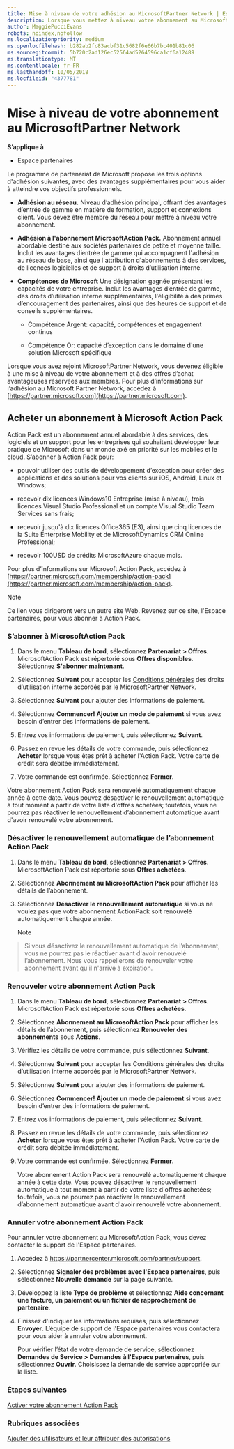 ```yaml
---
title: Mise à niveau de votre adhésion au MicrosoftPartner Network | Espace partenaires
description: Lorsque vous mettez à niveau votre abonnement au MicrosoftPartner Network, vous avez droit à de nombreux avantages exclusifs. Découvrez comment trouver et acheter des offres disponibles.
author: MaggiePucciEvans
robots: noindex,nofollow
ms.localizationpriority: medium
ms.openlocfilehash: b282ab2fc83acbf31c5682f6e66b7bc401b81c06
ms.sourcegitcommit: 5b720c2ad126ec52564ad5264596ca1cf6a12489
ms.translationtype: MT
ms.contentlocale: fr-FR
ms.lasthandoff: 10/05/2018
ms.locfileid: "4377781"
---
```

# <a name="upgrade-your-microsoft-partner-network-membership"></a>Mise à niveau de votre abonnement au MicrosoftPartner Network

**S’applique à**

-  Espace partenaires

Le programme de partenariat de Microsoft propose les trois options d'adhésion suivantes, avec des avantages supplémentaires pour vous aider à atteindre vos objectifs professionnels.

- **Adhésion au réseau.** Niveau d’adhésion principal, offrant des avantages d’entrée de gamme en matière de formation, support et connexions client. Vous devez être membre du réseau pour mettre à niveau votre abonnement.

- **Adhésion à l'abonnement MicrosoftAction Pack.** Abonnement annuel abordable destiné aux sociétés partenaires de petite et moyenne taille. Inclut les avantages d’entrée de gamme qui accompagnent l'adhésion au réseau de base, ainsi que l'attribution d'abonnements à des services, de licences logicielles et de support à droits d’utilisation interne.

- **Compétences de Microsoft** Une désignation gagnée présentant les capacités de votre entreprise. Inclut les avantages d’entrée de gamme, des droits d’utilisation interne supplémentaires, l'éligibilité à des primes d’encouragement des partenaires, ainsi que des heures de support et de conseils supplémentaires.

  - Compétence Argent: capacité, compétences et engagement continus

  - Compétence Or: capacité d’exception dans le domaine d'une solution Microsoft spécifique

Lorsque vous avez rejoint MicrosoftPartner Network, vous devenez éligible à une mise à niveau de votre abonnement et à des offres d’achat avantageuses réservées aux membres. Pour plus d’informations sur l’adhésion au Microsoft Partner Network, accédez à [https://partner.microsoft.com](https://partner.microsoft.com).


## <a name="purchase-a-microsoft-action-pack-subscription"></a>Acheter un abonnement à Microsoft Action Pack

Action Pack est un abonnement annuel abordable à des services, des logiciels et un support pour les entreprises qui souhaitent développer leur pratique de Microsoft dans un monde axé en priorité sur les mobiles et le cloud. S’abonner à Action Pack pour:

- pouvoir utiliser des outils de développement d’exception pour créer des applications et des solutions pour vos clients sur iOS, Android, Linux et Windows; 

- recevoir dix licences Windows10 Entreprise (mise à niveau), trois licences Visual Studio Professional et un compte Visual Studio Team Services sans frais; 

- recevoir jusqu'à dix licences Office365 (E3), ainsi que cinq licences de la Suite Enterprise Mobility et de MicrosoftDynamics CRM Online Professional;

- recevoir 100USD de crédits MicrosoftAzure chaque mois.

Pour plus d’informations sur Microsoft Action Pack, accédez à [https://partner.microsoft.com/membership/action-pack](https://partner.microsoft.com/membership/action-pack). 

> [!NOTE]  
> Ce lien vous dirigeront vers un autre site Web. Revenez sur ce site, l'Espace partenaires, pour vous abonner à Action Pack.


### <a name="subscribe-to-microsoft-action-pack"></a>S’abonner à MicrosoftAction Pack

1. Dans le menu **Tableau de bord**, sélectionnez **Partenariat > Offres**. MicrosoftAction Pack est répertorié sous **Offres disponibles**. Sélectionnez **S'abonner maintenant**. 

2. Sélectionnez **Suivant** pour accepter les [Conditions générales](https://go.microsoft.com/fwlink/?linkid=842232) des droits d’utilisation interne accordés par le MicrosoftPartner Network.  

3. Sélectionnez **Suivant** pour ajouter des informations de paiement. 

4. Sélectionnez **Commencer! Ajouter un mode de paiement** si vous avez besoin d’entrer des informations de paiement. 

5. Entrez vos informations de paiement, puis sélectionnez **Suivant**.

6. Passez en revue les détails de votre commande, puis sélectionnez **Acheter** lorsque vous êtes prêt à acheter l'Action Pack. Votre carte de crédit sera débitée immédiatement.

7. Votre commande est confirmée. Sélectionnez **Fermer**.

Votre abonnement Action Pack sera renouvelé automatiquement chaque année à cette date. Vous pouvez désactiver le renouvellement automatique à tout moment à partir de votre liste d'offres achetées; toutefois, vous ne pourrez pas réactiver le renouvellement d’abonnement automatique avant d'avoir renouvelé votre abonnement. 

### <a name="turn-off-automatic-action-pack-subscription-renewal"></a>Désactiver le renouvellement automatique de l’abonnement Action Pack

1. Dans le menu **Tableau de bord**, sélectionnez **Partenariat > Offres**. MicrosoftAction Pack est répertorié sous **Offres achetées**.

2. Sélectionnez **Abonnement au MicrosoftAction Pack** pour afficher les détails de l’abonnement. 

3. Sélectionnez **Désactiver le renouvellement automatique** si vous ne voulez pas que votre abonnement ActionPack soit renouvelé automatiquement chaque année. 

   > [!NOTE]  
> Si vous désactivez le renouvellement automatique de l’abonnement, vous ne pourrez pas le réactiver avant d'avoir renouvelé l’abonnement. Nous vous rappellerons de renouveler votre abonnement avant qu'il n'arrive à expiration.


### <a name="renew-your-action-pack-subscription"></a>Renouveler votre abonnement Action Pack

1. Dans le menu **Tableau de bord**, sélectionnez **Partenariat > Offres**. MicrosoftAction Pack est répertorié sous **Offres achetées**.

2. Sélectionnez **Abonnement au MicrosoftAction Pack** pour afficher les détails de l’abonnement, puis sélectionnez **Renouveler des abonnements** sous **Actions**.  

3. Vérifiez les détails de votre commande, puis sélectionnez **Suivant**.

4. Sélectionnez **Suivant** pour accepter les Conditions générales des droits d’utilisation interne accordés par le MicrosoftPartner Network.  

5. Sélectionnez **Suivant** pour ajouter des informations de paiement. 

6. Sélectionnez **Commencer! Ajouter un mode de paiement** si vous avez besoin d’entrer des informations de paiement. 

7. Entrez vos informations de paiement, puis sélectionnez **Suivant**.

8. Passez en revue les détails de votre commande, puis sélectionnez **Acheter** lorsque vous êtes prêt à acheter l'Action Pack. Votre carte de crédit sera débitée immédiatement.

9. Votre commande est confirmée. Sélectionnez **Fermer**.

    Votre abonnement Action Pack sera renouvelé automatiquement chaque année à cette date. Vous pouvez désactiver le renouvellement automatique à tout moment à partir de votre liste d'offres achetées; toutefois, vous ne pourrez pas réactiver le renouvellement d’abonnement automatique avant d'avoir renouvelé votre abonnement. 


### <a name="cancel-your-action-pack-subscription"></a>Annuler votre abonnement Action Pack

Pour annuler votre abonnement au MicrosoftAction Pack, vous devez contacter le support de l'Espace partenaires.

1. Accédez à https://partnercenter.microsoft.com/partner/support.

2. Sélectionnez **Signaler des problèmes avec l'Espace partenaires**, puis sélectionnez **Nouvelle demande** sur la page suivante.

3. Développez la liste **Type de problème** et sélectionnez **Aide concernant une facture, un paiement ou un fichier de rapprochement de partenaire**. 

4. Finissez d'indiquer les informations requises, puis sélectionnez **Envoyer**. L’équipe de support de l'Espace partenaires vous contactera pour vous aider à annuler votre abonnement.

    Pour vérifier l’état de votre demande de service, sélectionnez **Demandes de Service > Demandes à l'Espace partenaires**, puis sélectionnez **Ouvrir**. Choisissez la demande de service appropriée sur la liste.  

 
### <a name="next-steps"></a>Étapes suivantes

[Activer votre abonnement Action Pack](manage-your-partner-network-benefits.md)


### <a name="related-topics"></a>Rubriques associées

[Ajouter des utilisateurs et leur attribuer des autorisations](create-user-accounts-and-set-permissions.md)





